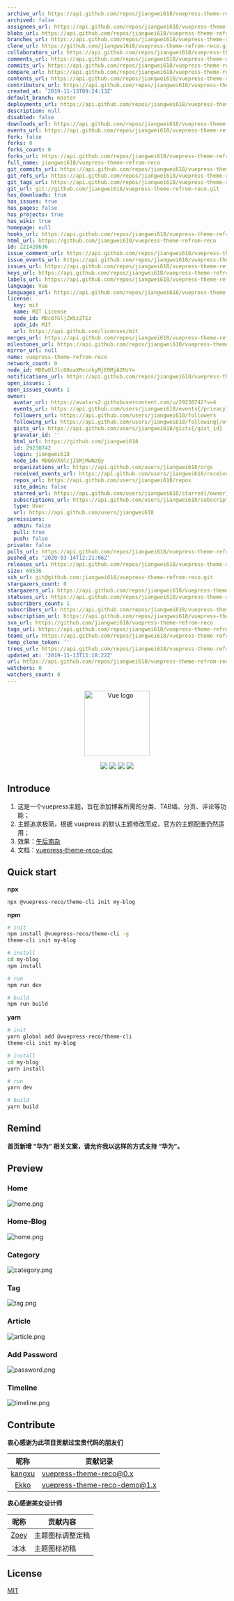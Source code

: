 ```yaml
---
archive_url: https://api.github.com/repos/jiangwei618/vuepress-theme-refrom-reco/{archive_format}{/ref}
archived: false
assignees_url: https://api.github.com/repos/jiangwei618/vuepress-theme-refrom-reco/assignees{/user}
blobs_url: https://api.github.com/repos/jiangwei618/vuepress-theme-refrom-reco/git/blobs{/sha}
branches_url: https://api.github.com/repos/jiangwei618/vuepress-theme-refrom-reco/branches{/branch}
clone_url: https://github.com/jiangwei618/vuepress-theme-refrom-reco.git
collaborators_url: https://api.github.com/repos/jiangwei618/vuepress-theme-refrom-reco/collaborators{/collaborator}
comments_url: https://api.github.com/repos/jiangwei618/vuepress-theme-refrom-reco/comments{/number}
commits_url: https://api.github.com/repos/jiangwei618/vuepress-theme-refrom-reco/commits{/sha}
compare_url: https://api.github.com/repos/jiangwei618/vuepress-theme-refrom-reco/compare/{base}...{head}
contents_url: https://api.github.com/repos/jiangwei618/vuepress-theme-refrom-reco/contents/{+path}
contributors_url: https://api.github.com/repos/jiangwei618/vuepress-theme-refrom-reco/contributors
created_at: '2019-11-13T09:24:13Z'
default_branch: master
deployments_url: https://api.github.com/repos/jiangwei618/vuepress-theme-refrom-reco/deployments
description: null
disabled: false
downloads_url: https://api.github.com/repos/jiangwei618/vuepress-theme-refrom-reco/downloads
events_url: https://api.github.com/repos/jiangwei618/vuepress-theme-refrom-reco/events
fork: false
forks: 0
forks_count: 0
forks_url: https://api.github.com/repos/jiangwei618/vuepress-theme-refrom-reco/forks
full_name: jiangwei618/vuepress-theme-refrom-reco
git_commits_url: https://api.github.com/repos/jiangwei618/vuepress-theme-refrom-reco/git/commits{/sha}
git_refs_url: https://api.github.com/repos/jiangwei618/vuepress-theme-refrom-reco/git/refs{/sha}
git_tags_url: https://api.github.com/repos/jiangwei618/vuepress-theme-refrom-reco/git/tags{/sha}
git_url: git://github.com/jiangwei618/vuepress-theme-refrom-reco.git
has_downloads: true
has_issues: true
has_pages: false
has_projects: true
has_wiki: true
homepage: null
hooks_url: https://api.github.com/repos/jiangwei618/vuepress-theme-refrom-reco/hooks
html_url: https://github.com/jiangwei618/vuepress-theme-refrom-reco
id: 221420636
issue_comment_url: https://api.github.com/repos/jiangwei618/vuepress-theme-refrom-reco/issues/comments{/number}
issue_events_url: https://api.github.com/repos/jiangwei618/vuepress-theme-refrom-reco/issues/events{/number}
issues_url: https://api.github.com/repos/jiangwei618/vuepress-theme-refrom-reco/issues{/number}
keys_url: https://api.github.com/repos/jiangwei618/vuepress-theme-refrom-reco/keys{/key_id}
labels_url: https://api.github.com/repos/jiangwei618/vuepress-theme-refrom-reco/labels{/name}
language: Vue
languages_url: https://api.github.com/repos/jiangwei618/vuepress-theme-refrom-reco/languages
license:
  key: mit
  name: MIT License
  node_id: MDc6TGljZW5zZTEz
  spdx_id: MIT
  url: https://api.github.com/licenses/mit
merges_url: https://api.github.com/repos/jiangwei618/vuepress-theme-refrom-reco/merges
milestones_url: https://api.github.com/repos/jiangwei618/vuepress-theme-refrom-reco/milestones{/number}
mirror_url: null
name: vuepress-theme-refrom-reco
network_count: 0
node_id: MDEwOlJlcG9zaXRvcnkyMjE0MjA2MzY=
notifications_url: https://api.github.com/repos/jiangwei618/vuepress-theme-refrom-reco/notifications{?since,all,participating}
open_issues: 1
open_issues_count: 1
owner:
  avatar_url: https://avatars2.githubusercontent.com/u/29230742?v=4
  events_url: https://api.github.com/users/jiangwei618/events{/privacy}
  followers_url: https://api.github.com/users/jiangwei618/followers
  following_url: https://api.github.com/users/jiangwei618/following{/other_user}
  gists_url: https://api.github.com/users/jiangwei618/gists{/gist_id}
  gravatar_id: ''
  html_url: https://github.com/jiangwei618
  id: 29230742
  login: jiangwei618
  node_id: MDQ6VXNlcjI5MjMwNzQy
  organizations_url: https://api.github.com/users/jiangwei618/orgs
  received_events_url: https://api.github.com/users/jiangwei618/received_events
  repos_url: https://api.github.com/users/jiangwei618/repos
  site_admin: false
  starred_url: https://api.github.com/users/jiangwei618/starred{/owner}{/repo}
  subscriptions_url: https://api.github.com/users/jiangwei618/subscriptions
  type: User
  url: https://api.github.com/users/jiangwei618
permissions:
  admin: false
  pull: true
  push: false
private: false
pulls_url: https://api.github.com/repos/jiangwei618/vuepress-theme-refrom-reco/pulls{/number}
pushed_at: '2020-03-14T12:21:06Z'
releases_url: https://api.github.com/repos/jiangwei618/vuepress-theme-refrom-reco/releases{/id}
size: 69536
ssh_url: git@github.com:jiangwei618/vuepress-theme-refrom-reco.git
stargazers_count: 0
stargazers_url: https://api.github.com/repos/jiangwei618/vuepress-theme-refrom-reco/stargazers
statuses_url: https://api.github.com/repos/jiangwei618/vuepress-theme-refrom-reco/statuses/{sha}
subscribers_count: 1
subscribers_url: https://api.github.com/repos/jiangwei618/vuepress-theme-refrom-reco/subscribers
subscription_url: https://api.github.com/repos/jiangwei618/vuepress-theme-refrom-reco/subscription
svn_url: https://github.com/jiangwei618/vuepress-theme-refrom-reco
tags_url: https://api.github.com/repos/jiangwei618/vuepress-theme-refrom-reco/tags
teams_url: https://api.github.com/repos/jiangwei618/vuepress-theme-refrom-reco/teams
temp_clone_token: ''
trees_url: https://api.github.com/repos/jiangwei618/vuepress-theme-refrom-reco/git/trees{/sha}
updated_at: '2019-11-13T11:18:22Z'
url: https://api.github.com/repos/jiangwei618/vuepress-theme-refrom-reco
watchers: 0
watchers_count: 0
---
```


<p align="center"><a href="https://vuejs.org" target="_blank" rel="noopener noreferrer"><img width="150" src="https://raw.githubusercontent.com/None/vuepress-theme-refrom-reco/master/images/icon_vuepress_reco.png" alt="Vue logo"></a></p>

<p align="center">
<img src="https://img.shields.io/badge/vuepress-1.0.3-brightgreen.svg">
<img src="https://img.shields.io/badge/leancloud--storage-3.13.0-orange.svg">
<img src="https://img.shields.io/badge/valine-1.3.6-blue.svg">
<img src="https://img.shields.io/badge/vue--click--outside-1.0.7-blue.svg">

</p>

## Introduce

1. 这是一个vuepress主题，旨在添加博客所需的分类、TAB墙、分页、评论等功能；
2. 主题追求极简，根据 vuepress 的默认主题修改而成，官方的主题配置仍然适用；
3. 效果：[午后南杂](https://www.recoluan.com) 
4. 文档：[vuepress-theme-reco-doc](https://vuepress-theme-reco.recoluan.com)

## Quick start

**npx**

```
npx @vuepress-reco/theme-cli init my-blog
```

**npm**

```bash
# init
npm install @vuepress-reco/theme-cli -g
theme-cli init my-blog

# install
cd my-blog
npm install

# run
npm run dev

# build
npm run build
```

**yarn**

```bash
# init
yarn global add @vuepress-reco/theme-cli
theme-cli init my-blog

# install
cd my-blog
yarn install

# run
yarn dev

# build
yarn build
```

## Remind

**首页新增 “华为” 相关文案，请允许我以这样的方式支持 “华为”。**

## Preview

### Home
![home.png](https://raw.githubusercontent.com/None/vuepress-theme-refrom-reco/master/images/1.png)

### Home-Blog
![home.png](https://raw.githubusercontent.com/None/vuepress-theme-refrom-reco/master/images/home-blog.png)


### Category
![category.png](https://raw.githubusercontent.com/None/vuepress-theme-refrom-reco/master/images/2.png)


### Tag
![tag.png](https://raw.githubusercontent.com/None/vuepress-theme-refrom-reco/master/images/3.png)


### Article
![article.png](https://raw.githubusercontent.com/None/vuepress-theme-refrom-reco/master/images/4.png)

### Add Password

![password.png](https://raw.githubusercontent.com/None/vuepress-theme-refrom-reco/master/images/5.png)

### Timeline

![timeline.png](https://raw.githubusercontent.com/None/vuepress-theme-refrom-reco/master/images/6.png)

## Contribute

**衷心感谢为此项目贡献过宝贵代码的朋友们**

|昵称|贡献记录|
|:-:|-|
|[kangxu](https://github.com/kangxukangxu)|[vuepress-theme-reco@0.x](https://github.com/recoluan/vuepress-theme-reco/commit/ec7426a88d50cf8d9f90a7ad9b731a10da7f438b)|
|[Ekko](https://github.com/danranVm)|[vuepress-theme-reco-demo@1.x](https://github.com/recoluan/vuepress-theme-reco-demo/commit/6d2bbe919e7f6564b8c8173558d197e38e024dc5)|

**衷心感谢美女设计师**

|昵称|贡献内容|
|:-:|-|
|[Zoey]()|主题图标调整定稿|
|冰冰|主题图标初稿|

## License
[MIT](https://github.com/recoluan/vuepress-theme-reco/blob/master/LICENSE)
